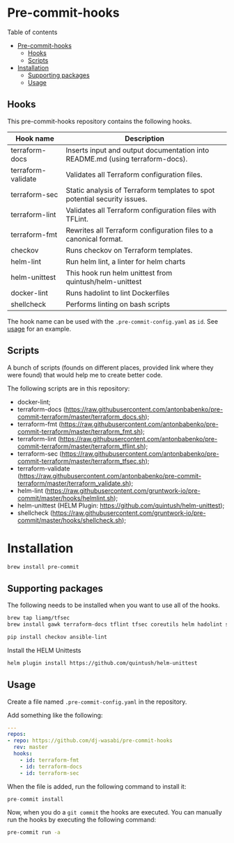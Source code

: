 # Pre-commit-hooks

Table of contents

- [Pre-commit-hooks](#pre-commit-hooks)
  * [Hooks](#hooks)
  * [Scripts](#scripts)
- [Installation](#installation)
  * [Supporting packages](#supporting-packages)
  * [Usage](#usage)


## Hooks

This pre-commit-hooks repository contains the following hooks.

| Hook name     | Description |
|---------------|------------|
|terraform-docs| Inserts input and output documentation into README.md (using terraform-docs).|
|terraform-validate|Validates all Terraform configuration files.|
|terraform-sec|Static analysis of Terraform templates to spot potential security issues.|
|terraform-lint|Validates all Terraform configuration files with TFLint.|
|terraform-fmt|Rewrites all Terraform configuration files to a canonical format.|
|checkov|Runs checkov on Terraform templates.|
|helm-lint|Run helm lint, a linter for helm charts|
|helm-unittest|This hook run helm unittest from quintush/helm-unittest|
|docker-lint|Runs hadolint to lint Dockerfiles|
|shellcheck|Performs linting on bash scripts|

The hook name can be used with the `.pre-commit-config.yaml` as `id`. See [usage](#usage) for an example.

## Scripts

A bunch of scripts (founds on different places, provided link where they were found) that would help me to create better code.

The following scripts are in this repository:
* docker-lint;
* terraform-docs (https://raw.githubusercontent.com/antonbabenko/pre-commit-terraform/master/terraform_docs.sh);
* terraform-fmt (https://raw.githubusercontent.com/antonbabenko/pre-commit-terraform/master/terraform_fmt.sh);
* terraform-lint (https://raw.githubusercontent.com/antonbabenko/pre-commit-terraform/master/terraform_tflint.sh);
* terraform-sec (https://raw.githubusercontent.com/antonbabenko/pre-commit-terraform/master/terraform_tfsec.sh);
* terraform-validate (https://raw.githubusercontent.com/antonbabenko/pre-commit-terraform/master/terraform_validate.sh);
* helm-lint (https://raw.githubusercontent.com/gruntwork-io/pre-commit/master/hooks/helmlint.sh);
* helm-unittest (HELM Plugin: https://github.com/quintush/helm-unittest);
* shellcheck (https://raw.githubusercontent.com/gruntwork-io/pre-commit/master/hooks/shellcheck.sh);

# Installation

```sh
brew install pre-commit
```

## Supporting packages

The following needs to be installed when you want to use all of the hooks.

```sh
brew tap liamg/tfsec
brew install gawk terraform-docs tflint tfsec coreutils helm hadolint shellcheck
```

```sh
pip install checkov ansible-lint
```

Install the HELM Unittests
```sh
helm plugin install https://github.com/quintush/helm-unittest
```

## Usage

Create a file named `.pre-commit-config.yaml` in the repository.

Add something like the following:

```yaml
---
repos:
- repo: https://github.com/dj-wasabi/pre-commit-hooks
  rev: master
  hooks:
    - id: terraform-fmt
    - id: terraform-docs
    - id: terraform-sec
```

When the file is added, run the following command to install it:

```s
pre-commit install
```

Now, when you do a `git commit` the hooks are executed. You can manually run the hooks by executing the following command:

```sh
pre-commit run -a
```

